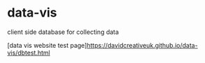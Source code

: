 # data-vis
client side database for collecting data

[data vis website test page]https://davidcreativeuk.github.io/data-vis/dbtest.html
